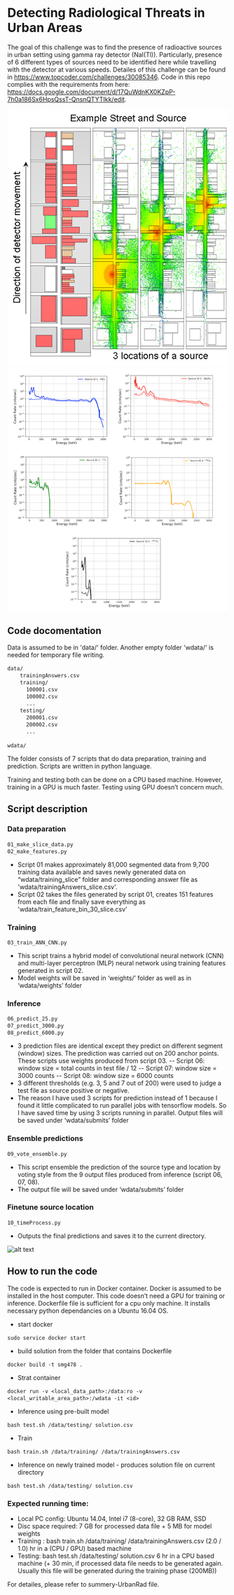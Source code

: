 [//]: # (Image References)
[image1]: ./res/img1.png
[image2]: ./res/img2.png
[image3]: ./res/img3.png
[image4]: ./res/img4.png
[image5]: ./res/figs.png



# Detecting Radiological Threats in Urban Areas
The goal of this challenge was to find the presence of radioactive sources in urban setting using gamma ray detector (NaI(Tl)). Particularly, presence of 6 different types of sources need to be identified here while travelling with the detector at various speeds. Detailes of this challenge can be found in https://www.topcoder.com/challenges/30085346. Code in this repo complies with the requirements from here: https://docs.google.com/document/d/17QuWdnKX0KZpP-7h0a186Sx6HpsQssT-QnsnQTYTIkk/edit.

![alt text][image1]
![alt text][image2]



## Code docomentation

Data is assumed to be in 'data/' folder. Another empty folder 'wdata/' is needed for temporary file writing.

```
data/
    trainingAnswers.csv
    training/
      100001.csv
      100002.csv
      ...
    testing/
      200001.csv
      200002.csv
      ...
   
wdata/
```      
The folder consists of 7 scripts that do data preparation, training and prediction. Scripts are written in python language.

Training and testing both can be done on a CPU based machine. However, training in a GPU is much faster. Testing using GPU doesn’t concern much.


## Script description

### Data preparation
```
01_make_slice_data.py
02_make_features.py
```
- Script 01 makes approximately 81,000 segmented data from 9,700 training data available and saves newly generated data on “wdata/training_slice” folder and corresponding answer file as 'wdata/trainingAnswers_slice.csv'.
- Script 02  takes the files generated by script 01, creates 151 features from each file and finally save everything as 'wdata/train_feature_bin_30_slice.csv'

### Training
```
03_train_ANN_CNN.py
```

- This script trains a hybrid model of convolutional neural network (CNN) and multi-layer perceptron (MLP) neural network using training features generated in script 02.
- Model weights will be saved in ‘weights/’ folder as well as in ‘wdata/weights’ folder

### Inference
```
06_predict_25.py
07_predict_3000.py
08_predict_6000.py
```

- 3 prediction files are identical except they predict on different segment (window) sizes. The prediction was carried out on 200 anchor points. These scripts use weights produced from script 03.
-- Script 06: window size = total counts in test file / 12
-- Script 07: window size = 3000 counts
-- Script 08: window size = 6000 counts
- 3 different thresholds (e.g. 3, 5 and 7 out of 200) were used to judge a test file as source positive or negative.
- The reason I have used 3 scripts for prediction instead of 1 because I found it little complicated to run parallel jobs with tensorflow models. So I have saved time by using 3 scripts running in parallel.
Output files will be saved under ‘wdata/submits’ folder

### Ensemble predictions
```
09_vote_ensemble.py
```
- This script ensemble the prediction of the source type and location by voting style from the 9 output files produced from inference (script 06, 07, 08).
- The output file will be saved under ‘wdata/submits’ folder

### Finetune source location
```
10_timeProcess.py
```

- Outputs the final predictions and saves it to the current directory.

![alt text][image5]

## How to run the code

The code is expected to run in Docker container. Docker is assumed to be installed in the host computer. This code doesn’t  need a GPU for training or inference. Dockerfile file is sufficient for a cpu only machine. It installs necessary python dependancies on a Ubuntu 16.04 OS.

- start docker
```
sudo service docker start
```
- build solution from the folder that contains Dockerfile
```
docker build -t smg478 .
```
- Strat container
```
docker run -v <local_data_path>:/data:ro -v <local_writable_area_path>:/wdata -it <id>
```
- Inference using pre-built model
```
bash test.sh /data/testing/ solution.csv
```
- Train
```
bash train.sh /data/training/ /data/trainingAnswers.csv
```
- Inference on newly trained model - produces solution file on current directory
```
bash test.sh /data/testing/ solution.csv
```

### Expected running time:
- Local PC config: Ubuntu 14.04, Intel i7 (8-core), 32 GB RAM, SSD
- Disc space required: 7 GB for processed data file + 5 MB for model weights
- Training : bash train.sh /data/training/ /data/trainingAnswers.csv
 (2.0 / 1.0) hr in a (CPU / GPU) based machine
- Testing: bash test.sh /data/testing/ solution.csv
6 hr in a CPU based machine (+ 30 min, if processed data file needs to be generated again. Usually this file will be generated during the training phase (200MB))

For detailes, please refer to summery-UrbanRad file.
